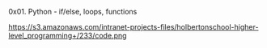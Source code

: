 0x01. Python - if/else, loops, functions



https://s3.amazonaws.com/intranet-projects-files/holbertonschool-higher-level_programming+/233/code.png
